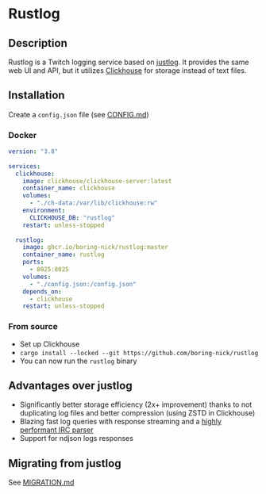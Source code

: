# Rustlog

## Description
Rustlog is a Twitch logging service based on [justlog](https://github.com/gempir/justlog). It provides the same web UI and API, but it utilizes [Clickhouse](https://clickhouse.com) for storage instead of text files.


## Installation

Create a `config.json` file (see [CONFIG.md](./docs/CONFIG.md))

### Docker
```yaml
version: "3.8"
  
services:
  clickhouse:
    image: clickhouse/clickhouse-server:latest
    container_name: clickhouse
    volumes:
      - "./ch-data:/var/lib/clickhouse:rw"
    environment:
      CLICKHOUSE_DB: "rustlog"
    restart: unless-stopped
        
  rustlog:
    image: ghcr.io/boring-nick/rustlog:master
    container_name: rustlog
    ports:
      - 8025:8025 
    volumes:
      - "./config.json:/config.json"
    depends_on: 
      - clickhouse
    restart: unless-stopped
```

### From source

- Set up Clickhouse
- `cargo install --locked --git https://github.com/boring-nick/rustlog`
- You can now run the `rustlog` binary

## Advantages over justlog

- Significantly better storage efficiency (2x+ improvement) thanks to not duplicating log files and better compression (using ZSTD in Clickhouse)
- Blazing fast log queries with response streaming and a [highly performant IRC parser](https://github.com/jprochazk/twitch-rs)
- Support for ndjson logs responses

## Migrating from justlog
See [MIGRATION.md](./docs/MIGRATION.md)
